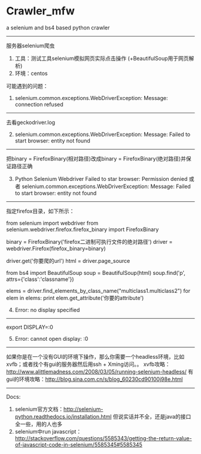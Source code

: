 # Crawler_mfw                                    
a selenium and bs4 based python crawler

---------------------------------------------


服务器selenium爬虫

1. 工具：测试工具selenium模拟网页实际点击操作 (+BeautifulSoup用于网页解析) 
2. 环境：centos

可能遇到的问题：
1. selenium.common.exceptions.WebDriverException: Message: connection refused
-------
去看geckodriver.log 


2. selenium.common.exceptions.WebDriverException: Message: Failed to start browser: entity not found
-------
把binary = FirefoxBinary(相对路径)改成binary = FirefoxBinary(绝对路径)并保证路径正确


3. Python Selenium Webdriver Failed to star browser: Permission denied 或者 selenium.common.exceptions.WebDriverException: Message: Failed to start browser: entity not found
-------
指定firefox目录，如下所示：

from selenium import webdriver
from selenium.webdriver.firefox.firefox_binary import FirefoxBinary


binary = FirefoxBinary('firefox二进制可执行文件的绝对路径')
driver = webdriver.Firefox(firefox_binary=binary)

driver.get('你要爬的url')
html = driver.page_source       

from bs4 import BeautifulSoup
soup = BeautifulSoup(html)
soup.find('p', attrs={'class':'classname'})

elems = driver.find_elements_by_class_name("multiclass1.multiclass2")
for elem in elems:
	print elem.get_attribute('你要的attribute')



4. Error: no display specified
-------
export DISPLAY=:0


5. Error: cannot open display: :0
-------
如果你是在一个没有GUI的环境下操作，那么你需要一个headless环境，比如xvfb；或者找个有gui的服务器然后用ssh + Xming访问。。
xvfb攻略：http://www.alittlemadness.com/2008/03/05/running-selenium-headless/
有gui的环境攻略：http://blog.sina.com.cn/s/blog_60230cd90100j98e.html

-------
Docs:
1. selenium官方文档：http://selenium-python.readthedocs.io/installation.html 但说实话并不全，还是java的接口全一些，用的人也多
2. selenium中run javascript：http://stackoverflow.com/questions/5585343/getting-the-return-value-of-javascript-code-in-selenium/5585345#5585345

